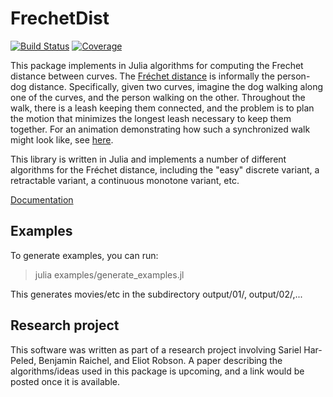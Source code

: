 # FrechetDist

[![Build Status](https://github.com/YourUserNameOnGithub/FrechetDist.jl/actions/workflows/CI.yml/badge.svg?branch=main)](https://github.com/YourUserNameOnGithub/FrechetDist.jl/actions/workflows/CI.yml?query=branch%3Amain)
[![Coverage](https://codecov.io/gh/YourUserNameOnGithub/FrechetDist.jl/branch/main/graph/badge.svg)](https://codecov.io/gh/YourUserNameOnGithub/FrechetDist.jl)

This package implements in Julia algorithms for computing the Frechet distance
between curves. The [Fréchet
distance](https://en.wikipedia.org/wiki/Fr%C3%A9chet_distance) is
informally the person-dog distance. Specifically, given two curves,
imagine the dog walking along one of the curves, and the person
walking on the other. Throughout the walk, there is a leash keeping
them connected, and the problem is to plan the motion that minimizes
the longest leash necessary to keep them together. For an animation
demonstrating how such a synchronized walk might look like, see
[here](https://www.youtube.com/watch?v=j5pPVC-mw_I).

This library is written in Julia and implements a number of different
algorithms for the Fréchet distance, including the "easy" discrete
variant, a retractable variant, a continuous monotone variant, etc.

[Documentation](docs/build/)

## Examples

To generate examples, you can run:

> julia examples/generate_examples.jl

This generates movies/etc in the subdirectory output/01/, output/02/,...

## Research project

This software was written as part of a research project involving
Sariel Har-Peled, Benjamin Raichel, and Eliot Robson. A paper
describing the algorithms/ideas used in this package is upcoming, and
a link would be posted once it is available.
